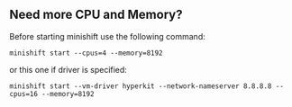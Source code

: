 ## Need more CPU and Memory?

Before starting minishift use the following command:

```minishift start --cpus=4 --memory=8192```

or this one if driver is specified:

```minishift start --vm-driver hyperkit --network-nameserver 8.8.8.8 --cpus=16 --memory=8192```

